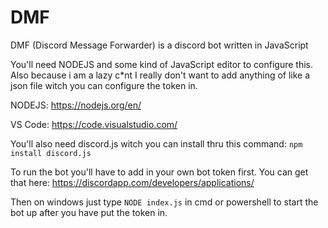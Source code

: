 # DMF
DMF (Discord Message Forwarder) is a discord bot written in JavaScript

You'll need NODEJS and some kind of JavaScript editor to configure this. 
Also because i am a lazy c*nt I really don't want to add anything of like a json file witch you can configure the token in.

NODEJS: 
https://nodejs.org/en/

VS Code:
https://code.visualstudio.com/

You'll also need discord.js witch you can install thru this command:
`npm install discord.js`

To run the bot you'll have to add in your own bot token first. You can get that here: https://discordapp.com/developers/applications/

Then on windows just type `NODE index.js` in cmd or powershell to start the bot up after you have put the token in.